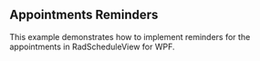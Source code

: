 ## Appointments Reminders
This example demonstrates how to implement reminders for the appointments in RadScheduleView for WPF.

[//]: <keywords: appointmentitemcontenttemplate, editappointmentdialogstyle, appointmenttemplate, snooze, dismiss>